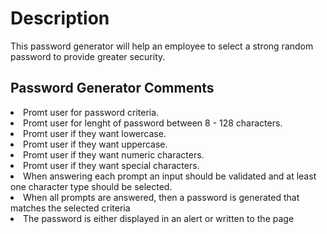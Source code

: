 <h1> Description </h1>
<p> This password generator will help an employee to select a strong random password to provide greater security.</p>

<h2> Password Generator Comments</h2>
<li> Promt user for password criteria.</li>
<li> Promt user for lenght of password between 8 - 128 characters.</li>
<li> Promt user if they want lowercase.</li>
<li> Promt user if they want uppercase.</li>
<li> Promt user if they want numeric characters.</li>
<li> Promt user if they want special characters.</li>
<li> When answering each prompt an input should be validated and at least one character type should be selected.</li>
<li> When all prompts are answered, then a password is generated that matches the selected criteria</li>
<li> The password is either displayed in an alert or written to the page</li>
 
<img scr="firstcapture.PNG">